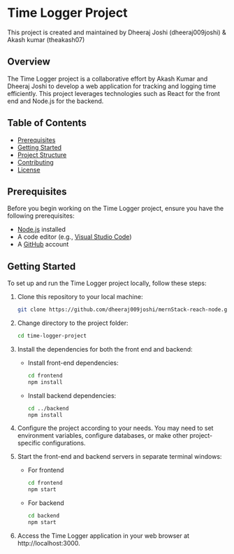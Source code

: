# Time Logger Project
This project is created and maintained by Dheeraj Joshi (dheeraj009joshi) & Akash kumar (theakash07)
## Overview

The Time Logger project is a collaborative effort by Akash Kumar and Dheeraj Joshi to develop a web application for tracking and logging time efficiently. This project leverages technologies such as React for the front end and Node.js for the backend.

## Table of Contents

- [Prerequisites](#prerequisites)
- [Getting Started](#getting-started)
- [Project Structure](#project-structure)
- [Contributing](#contributing)
- [License](#license)

## Prerequisites

Before you begin working on the Time Logger project, ensure you have the following prerequisites:

- [Node.js](https://nodejs.org/) installed
- A code editor (e.g., [Visual Studio Code](https://code.visualstudio.com/))
- A [GitHub](https://github.com/) account

## Getting Started

To set up and run the Time Logger project locally, follow these steps:

1. Clone this repository to your local machine:

   ```bash
   git clone https://github.com/dheeraj009joshi/mernStack-reach-node.git
   
2. Change directory to the project folder:
   ```bash
   cd time-logger-project
3. Install the dependencies for both the front end and backend:
      - Install front-end dependencies:
         ```bash
         cd frontend
         npm install

      - Install backend dependencies:
         ```bash
         cd ../backend
         npm install

4. Configure the project according to your needs. You may need to set environment variables, configure databases, or make other project-specific configurations.

5. Start the front-end and backend servers in separate terminal windows:
   - For frontend
      ```bash
      cd frontend
      npm start

   - For backend
      ```bash
      cd backend
      npm start

6. Access the Time Logger application in your web browser at http://localhost:3000.


   
